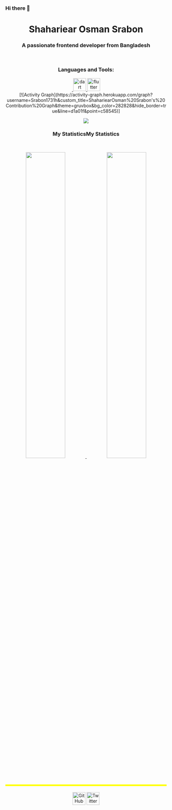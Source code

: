 ### Hi there 👋

<h1 align="center">
  <b>Shahariear Osman Srabon</b>
</h1>
<h3 align="center">A passionate frontend developer from Bangladesh</h3>
<br>
  
<h3 align="center">Languages and Tools:</h3>
<p align="center"> <a href="https://getbootstrap.com" target="_blank" rel="noreferrer"> <img    <a href="https://dart.dev" target="_blank" rel="noreferrer"> <img src="https://www.vectorlogo.zone/logos/dartlang/dartlang-icon.svg" alt="dart" width="40" height="40"/> </a> <a href="https://flutter.dev" target="_blank" rel="noreferrer"> <img src="https://www.vectorlogo.zone/logos/flutterio/flutterio-icon.svg" alt="flutter" width="40" height="40"/> </a> 
<br>
[![Activity Graph](https://activity-graph.herokuapp.com/graph?username=Srabon1731h&custom_title=ShahariearOsman%20Srabon's%20Contribution%20Graph&theme=gruvbox&bg_color=282828&hide_border=true&line=d1a01f&point=c58545)]
<br>
<div align="center">
    <a href="https://www.facebook.com/Srabon Srabon">
    <img src="https://readme-spotify-tingz.vercel.app/api/now-playing">
  </a>
</div>
<h3 align="center">My StatisticsMy Statistics</h3>
<br/>
<p align="center">
  <a href="https://github.com/Srabon1731h/">
  <img width="49.5%" src="https://github-readme-stats.vercel.app/api?username=Srabon1731h&show_icons=true&theme=gruvbox&hide_border=true" />
    <img width="49.5%" src="https://github-readme-streak-stats.herokuapp.com/?user=Srabon1731&theme=gruvbox&hide_border=true" />
  </a>
</p>
<br>


<p align="center" style="background-color:yellow; padding-top:5px;">
<p align="center" style="padding-top:5px;">
 <a href="https://github.com/Srabon1731h"><img src="https://i.ibb.co/tXhy23t/github.png" alt="GitHub" width='40px' targer="blank"></a>
 <a href="https://twitter.com"><img src="https://i.ibb.co/sJQ1pgn/twitter.png" alt="Twitter" width='40px' targer="blank"></a>
 
